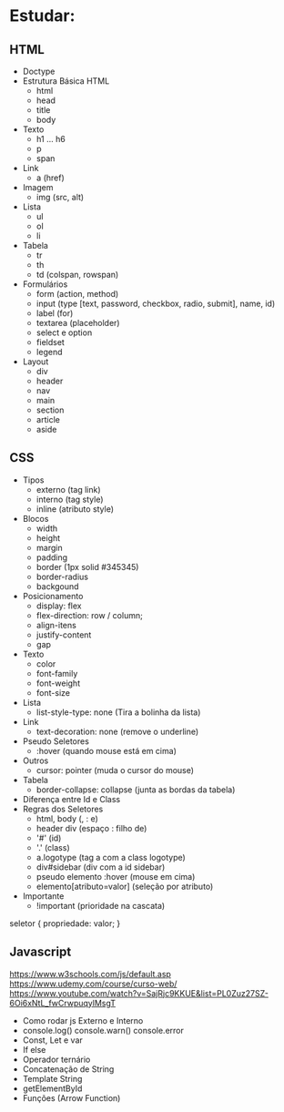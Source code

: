 # Estudar:

## HTML

 - Doctype
 - Estrutura Básica HTML
    - html
    - head
    - title
    - body
 - Texto
    - h1 ... h6
    - p
    - span
 - Link
    - a (href)
 - Imagem
    - img (src, alt)
 - Lista
    - ul
    - ol
    - li
 - Tabela
    - tr
    - th
    - td (colspan, rowspan)
 - Formulários
    - form (action, method)
    - input (type [text, password, checkbox, radio, submit], name, id)
    - label (for)
    - textarea (placeholder)
    - select e option
    - fieldset
    - legend
 - Layout
    - div
    - header
    - nav
    - main
    - section
    - article
    - aside

## CSS

 - Tipos
    - externo (tag link)
    - interno (tag style)
    - inline (atributo style)
 - Blocos
    - width
    - height
    - margin
    - padding
    - border (1px solid #345345)
    - border-radius
    - backgound
 - Posicionamento
    - display: flex
    - flex-direction: row / column;
    - align-itens
    - justify-content
    - gap
 - Texto
    - color
    - font-family
    - font-weight
    - font-size
 - Lista
    - list-style-type: none (Tira a bolinha da lista)
 - Link
    - text-decoration: none (remove o underline)
 - Pseudo Seletores
    - :hover (quando mouse está em cima)
 - Outros
    - cursor: pointer (muda o cursor do mouse)
 - Tabela
    - border-collapse: collapse (junta as bordas da tabela)
 - Diferença entre Id e Class
 - Regras dos Seletores
    - html, body (, : e)
    - header div (espaço : filho de)
    - '#' (id)
    - '.' (class)
    - a.logotype (tag a com a class logotype)
    - div#sidebar (div com a id sidebar)
    - pseudo elemento :hover (mouse em cima)
    - elemento[atributo=valor] (seleção por atributo)
 - Importante
    - !important (prioridade na cascata)

 seletor {
    propriedade: valor;
 }

 ## Javascript

 https://www.w3schools.com/js/default.asp
 https://www.udemy.com/course/curso-web/
 https://www.youtube.com/watch?v=SajRjc9KKUE&list=PL0Zuz27SZ-6Oi6xNtL_fwCrwpuqylMsgT

   - Como rodar js Externo e Interno
   - console.log() console.warn() console.error
   - Const, Let e var
   - If else
   - Operador ternário
   - Concatenação de String
   - Template String
   - getElementById
   - Funções (Arrow Function)